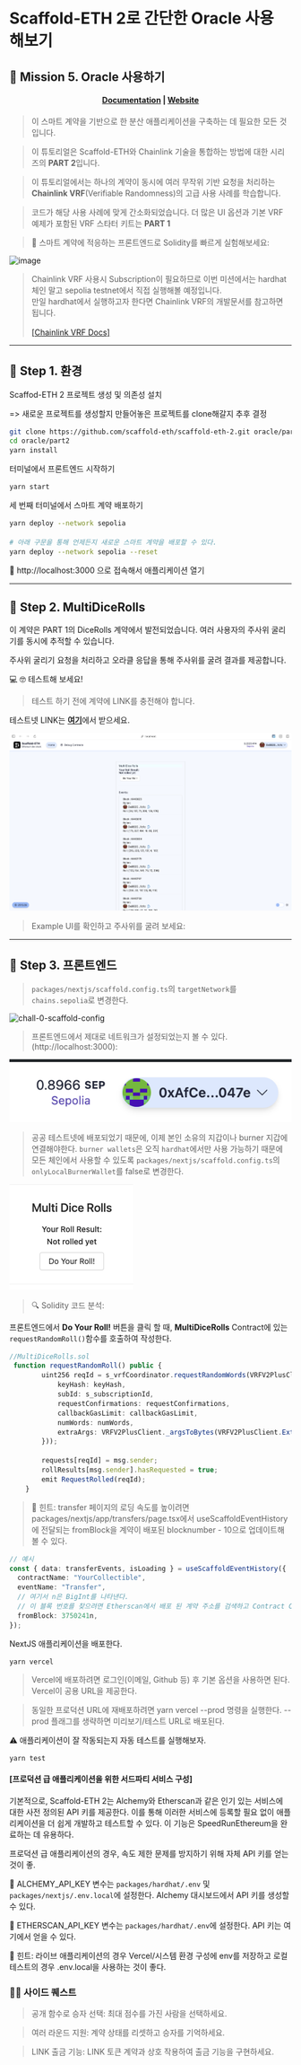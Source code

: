 # Scaffold-ETH 2로 간단한 Oracle 사용 해보기

## 🚩 Mission 5. Oracle 사용하기

<h4 align="center">
  <a href="https://docs.scaffoldeth.io">Documentation</a> |
  <a href="https://scaffoldeth.io">Website</a>
</h4>

> 이 스마트 계약을 기반으로 한 분산 애플리케이션을 구축하는 데 필요한 모든 것입니다.

> 이 튜토리얼은 Scaffold-ETH와 Chainlink 기술을 통합하는 방법에 대한 시리즈의 **PART 2**입니다.

> 이 튜토리얼에서는 하나의 계약이 동시에 여러 무작위 기반 요청을 처리하는 **Chainlink VRF**(Verifiable Randomness)의 고급 사용 사례를 학습합니다.

> 코드가 해당 사용 사례에 맞게 간소화되었습니다. 더 많은 UI 옵션과 기본 VRF 예제가 포함된 VRF 스타터 키트는 **PART 1**

> 🧪 스마트 계약에 적응하는 프론트엔드로 Solidity를 빠르게 실험해보세요:

![image](https://user-images.githubusercontent.com/2653167/124158108-c14ca380-da56-11eb-967e-69cde37ca8eb.png)

> Chainlink VRF 사용시 Subscription이 필요하므로 이번 미션에서는 hardhat체인 말고 sepolia testnet에서 직접 실행해볼 예정입니다.<br/> 만일 hardhat에서 실행하고자 한다면 Chainlink VRF의 개발문서를 참고하면 됩니다.<br /> <br /> [[Chainlink VRF Docs]](https://docs.chain.link/vrf)

---

## 🚩 Step 1. 환경

Scaffod-ETH 2 프로젝트 생성 및 의존성 설치

=> 새로운 프로젝트를 생성할지 만들어놓은 프로젝트를 clone해갈지 추후 결정

```sh
git clone https://github.com/scaffold-eth/scaffold-eth-2.git oracle/part2
cd oracle/part2
yarn install
```

터미널에서 프론트엔드 시작하기

```sh
yarn start
```

세 번째 터미널에서 스마트 계약 배포하기

```sh
yarn deploy --network sepolia

# 아래 구문을 통해 언제든지 새로운 스마트 계약을 배포할 수 있다.
yarn deploy --network sepolia --reset
```

📱 http://localhost:3000 으로 접속해서 애플리케이션 열기

---

## 🚩 Step 2. MultiDiceRolls

이 계약은 PART 1의 DiceRolls 계약에서 발전되었습니다. 여러 사용자의 주사위 굴리기를 동시에 추적할 수 있습니다.

주사위 굴리기 요청을 처리하고 오라클 응답을 통해 주사위를 굴려 결과를 제공합니다.

💻 🤓 테스트해 보세요!

> 테스트 하기 전에 계약에 LINK를 충전해야 합니다.

테스트넷 LINK는 [**여기**](https://faucets.chain.link/)에서 받으세요.

![alt text](image-1.png)

> Example UI를 확인하고 주사위를 굴려 보세요:

---

## 🚩 Step 3. 프론트엔드

> `packages/nextjs/scaffold.config.ts`의 `targetNetwork`를 `chains.sepolia`로 변경한다.

![chall-0-scaffold-config](https://github.com/scaffold-eth/se-2-challenges/assets/55535804/3b50c7a7-b9cc-4af3-ab2a-11be4f5d2235)

> 프론트엔드에서 제대로 네트워크가 설정되었는지 볼 수 있다. (http://localhost:3000):

![alt text](image-3.png)

> 공공 테스트넷에 배포되었기 때문에, 이제 본인 소유의 지갑이나 burner 지갑에 연결해야한다. `burner wallets`은 오직 `hardhat`에서만 사용 가능하기 때문에 모든 체인에서 사용할 수 있도록 `packages/nextjs/scaffold.config.ts`의 `onlyLocalBurnerWallet`를 false로 변경한다.

![alt text](image-2.png)

> 🔍 Solidity 코드 분석:

프론트엔드에서 **Do Your Roll!** 버튼을 클릭 할 때, **MultiDiceRolls** Contract에 있는 `requestRandomRoll()`함수를 호출하여 작성한다.

```typescript
//MultiDiceRolls.sol
 function requestRandomRoll() public {
        uint256 reqId = s_vrfCoordinator.requestRandomWords(VRFV2PlusClient.RandomWordsRequest({
            keyHash: keyHash,
            subId: s_subscriptionId,
            requestConfirmations: requestConfirmations,
            callbackGasLimit: callbackGasLimit,
            numWords: numWords,
            extraArgs: VRFV2PlusClient._argsToBytes(VRFV2PlusClient.ExtraArgsV1({nativePayment: true}))
        }));

        requests[reqId] = msg.sender;
        rollResults[msg.sender].hasRequested = true;
        emit RequestRolled(reqId);
    }
```

> 💬 힌트: transfer 페이지의 로딩 속도를 높이려면 packages/nextjs/app/transfers/page.tsx에서 useScaffoldEventHistory에 전달되는 fromBlock을 계약이 배포된 blocknumber - 10으로 업데이트해볼 수 있다.

```typescript
// 예시
const { data: transferEvents, isLoading } = useScaffoldEventHistory({
  contractName: "YourCollectible",
  eventName: "Transfer",
  // 여기서 n은 BigInt를 나타낸다.
  // 이 블록 번호를 찾으려면 Etherscan에서 배포 된 계약 주소를 검색하고 Contract Creation 트랜잭션 라인을 찾는다.
  fromBlock: 3750241n,
});
```

NextJS 애플리케이션을 배포한다.

```shell
yarn vercel
```

> Vercel에 배포하려면 로그인(이메일, Github 등) 후 기본 옵션을 사용하면 된다. Vercel이 공용 URL을 제공한다.

> 동일한 프로덕션 URL에 재배포하려면 yarn vercel --prod 명령을 실행한다. --prod 플래그를 생략하면 미리보기/테스트 URL로 배포된다.

⚠️ 애플리케이션이 잘 작동되는지 자동 테스트를 실행해보자.

```shell
yarn test
```

#### [프로덕션 급 애플리케이션을 위한 서드파티 서비스 구성]

기본적으로, Scaffold-ETH 2는 Alchemy와 Etherscan과 같은 인기 있는 서비스에 대한 사전 정의된 API 키를 제공한다. 이를 통해 이러한 서비스에 등록할 필요 없이 애플리케이션을 더 쉽게 개발하고 테스트할 수 있다.
이 기능은 SpeedRunEthereum을 완료하는 데 유용하다.

프로덕션 급 애플리케이션의 경우, 속도 제한 문제를 방지하기 위해 자체 API 키를 얻는 것이 좋.

🔷 ALCHEMY_API_KEY 변수는 `packages/hardhat/.env` 및 `packages/nextjs/.env.local`에 설정한다. Alchemy 대시보드에서 API 키를 생성할 수 있다.

📃 ETHERSCAN_API_KEY 변수는 `packages/hardhat/.env`에 설정한다. API 키는 여기에서 얻을 수 있다.

💬 힌트: 라이브 애플리케이션의 경우 Vercel/시스템 환경 구성에 env를 저장하고 로컬 테스트의 경우 .env.local을 사용하는 것이 좋다.

### 🧙‍♂️ 사이드 퀘스트

> 공개 함수로 승자 선택: 최대 점수를 가진 사람을 선택하세요.

> 여러 라운드 지원: 계약 상태를 리셋하고 승자를 기억하세요.

> LINK 출금 기능: LINK 토큰 계약과 상호 작용하여 출금 기능을 구현하세요.
